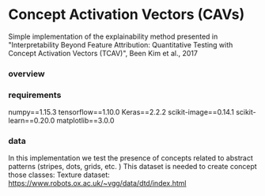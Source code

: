 # Concept Activation Vectors (CAVs)

Simple implementation of the explainability method presented in "Interpretability Beyond Feature Attribution: Quantitative Testing with Concept Activation Vectors (TCAV)", Been Kim et al., 2017

### overview


### requirements

numpy==1.15.3
tensorflow==1.10.0
Keras==2.2.2
scikit-image==0.14.1
scikit-learn==0.20.0
matplotlib==3.0.0


### data

In this implementation we test the presence of concepts related to abstract patterns (stripes, dots, grids, etc. )
This dataset is needed to create concept those classes: 
Texture dataset: https://www.robots.ox.ac.uk/~vgg/data/dtd/index.html
 